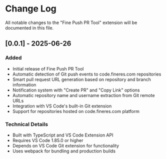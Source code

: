 # Change Log

All notable changes to the "Fine Push PR Tool" extension will be documented in this file.

## [0.0.1] - 2025-06-26

### Added
- Initial release of Fine Push PR Tool
- Automatic detection of Git push events to code.fineres.com repositories
- Smart pull request URL generation based on repository and branch information
- Notification system with "Create PR" and "Copy Link" options
- Automatic repository name and username extraction from Git remote URLs
- Integration with VS Code's built-in Git extension
- Support for repositories hosted on code.fineres.com platform

### Technical Details
- Built with TypeScript and VS Code Extension API
- Requires VS Code 1.85.0 or higher
- Depends on VS Code Git extension for functionality
- Uses webpack for bundling and production builds